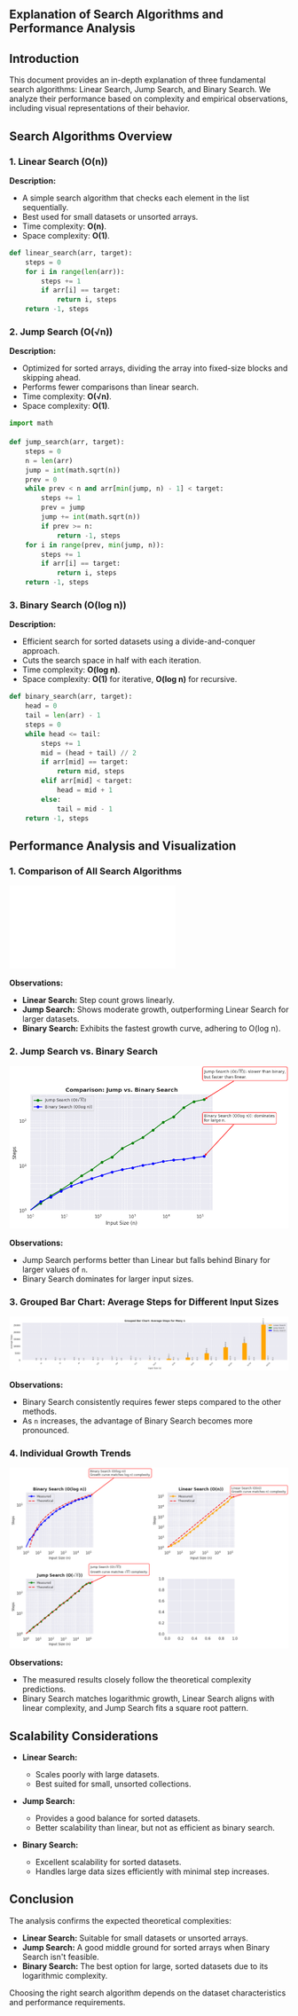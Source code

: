 ## Explanation of Search Algorithms and Performance Analysis

## Introduction
This document provides an in-depth explanation of three fundamental search algorithms: Linear Search, Jump Search, and Binary Search. We analyze their performance based on complexity and empirical observations, including visual representations of their behavior.

## Search Algorithms Overview

### 1. Linear Search (O(n))
**Description:**
- A simple search algorithm that checks each element in the list sequentially.
- Best used for small datasets or unsorted arrays.
- Time complexity: **O(n)**.
- Space complexity: **O(1)**.

```python
def linear_search(arr, target):
    steps = 0
    for i in range(len(arr)):
        steps += 1
        if arr[i] == target:
            return i, steps
    return -1, steps
```

### 2. Jump Search (O(√n))
**Description:**
- Optimized for sorted arrays, dividing the array into fixed-size blocks and skipping ahead.
- Performs fewer comparisons than linear search.
- Time complexity: **O(√n)**.
- Space complexity: **O(1)**.

```python
import math

def jump_search(arr, target):
    steps = 0
    n = len(arr)
    jump = int(math.sqrt(n))
    prev = 0
    while prev < n and arr[min(jump, n) - 1] < target:
        steps += 1
        prev = jump
        jump += int(math.sqrt(n))
        if prev >= n:
            return -1, steps
    for i in range(prev, min(jump, n)):
        steps += 1
        if arr[i] == target:
            return i, steps
    return -1, steps
```

### 3. Binary Search (O(log n))
**Description:**
- Efficient search for sorted datasets using a divide-and-conquer approach.
- Cuts the search space in half with each iteration.
- Time complexity: **O(log n)**.
- Space complexity: **O(1)** for iterative, **O(log n)** for recursive.

```python
def binary_search(arr, target):
    head = 0
    tail = len(arr) - 1
    steps = 0
    while head <= tail:
        steps += 1
        mid = (head + tail) // 2
        if arr[mid] == target:
            return mid, steps
        elif arr[mid] < target:
            head = mid + 1
        else:
            tail = mid - 1
    return -1, steps
```

## Performance Analysis and Visualization

### 1. Comparison of All Search Algorithms

![Comparison of All Search Algorithms](comparison_all.pdf)

**Observations:**
- **Linear Search:** Step count grows linearly.
- **Jump Search:** Shows moderate growth, outperforming Linear Search for larger datasets.
- **Binary Search:** Exhibits the fastest growth curve, adhering to O(log n).

### 2. Jump Search vs. Binary Search

![Comparison of Jump vs Binary Search](comparison_jump_vs_binary.png)

**Observations:**
- Jump Search performs better than Linear but falls behind Binary for larger values of `n`.
- Binary Search dominates for larger input sizes.

### 3. Grouped Bar Chart: Average Steps for Different Input Sizes

![Grouped Bar Chart](grouped_bar_many_sizes.png)

**Observations:**
- Binary Search consistently requires fewer steps compared to the other methods.
- As `n` increases, the advantage of Binary Search becomes more pronounced.

### 4. Individual Growth Trends

![Individual Growth Trends](individual_plots.png)

**Observations:**
- The measured results closely follow the theoretical complexity predictions.
- Binary Search matches logarithmic growth, Linear Search aligns with linear complexity, and Jump Search fits a square root pattern.

## Scalability Considerations
- **Linear Search:**
  - Scales poorly with large datasets.
  - Best suited for small, unsorted collections.

- **Jump Search:**
  - Provides a good balance for sorted datasets.
  - Better scalability than linear, but not as efficient as binary search.

- **Binary Search:**
  - Excellent scalability for sorted datasets.
  - Handles large data sizes efficiently with minimal step increases.

## Conclusion
The analysis confirms the expected theoretical complexities:
- **Linear Search:** Suitable for small datasets or unsorted arrays.
- **Jump Search:** A good middle ground for sorted arrays when Binary Search isn't feasible.
- **Binary Search:** The best option for large, sorted datasets due to its logarithmic complexity.

Choosing the right search algorithm depends on the dataset characteristics and performance requirements.
